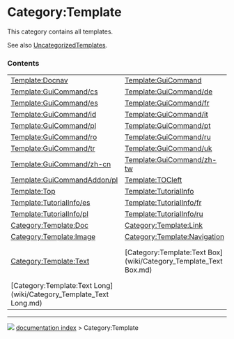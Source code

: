 # Category:Template
This category contains all templates.

See also [UncategorizedTemplates](Special_UncategorizedTemplates.md).

### Contents

|     |     |     |
| --- | --- | --- |
| [Template:Docnav](wiki/Template_Docnav.md) | [Template:GuiCommand](wiki/Template_GuiCommand.md) | [Template:GuiCommand/bg](wiki/Template_GuiCommand/bg.md) |
| [Template:GuiCommand/cs](wiki/Template_GuiCommand/cs.md) | [Template:GuiCommand/de](wiki/Template_GuiCommand/de.md) | [Template:GuiCommand/en](wiki/Template_GuiCommand/en.md) |
| [Template:GuiCommand/es](wiki/Template_GuiCommand/es.md) | [Template:GuiCommand/fr](wiki/Template_GuiCommand/fr.md) | [Template:GuiCommand/hr](wiki/Template_GuiCommand/hr.md) |
| [Template:GuiCommand/id](wiki/Template_GuiCommand/id.md) | [Template:GuiCommand/it](wiki/Template_GuiCommand/it.md) | [Template:GuiCommand/ko](wiki/Template_GuiCommand/ko.md) |
| [Template:GuiCommand/pl](wiki/Template_GuiCommand/pl.md) | [Template:GuiCommand/pt](wiki/Template_GuiCommand/pt.md) | [Template:GuiCommand/pt-br](wiki/Template_GuiCommand/pt-br.md) |
| [Template:GuiCommand/ro](wiki/Template_GuiCommand/ro.md) | [Template:GuiCommand/ru](wiki/Template_GuiCommand/ru.md) | [Template:GuiCommand/sv](wiki/Template_GuiCommand/sv.md) |
| [Template:GuiCommand/tr](wiki/Template_GuiCommand/tr.md) | [Template:GuiCommand/uk](wiki/Template_GuiCommand/uk.md) | [Template:GuiCommand/zh](wiki/Template_GuiCommand/zh.md) |
| [Template:GuiCommand/zh-cn](wiki/Template_GuiCommand/zh-cn.md) | [Template:GuiCommand/zh-tw](wiki/Template_GuiCommand/zh-tw.md) | [Template:GuiCommandAddon](wiki/Template_GuiCommandAddon.md) |
| [Template:GuiCommandAddon/pl](wiki/Template_GuiCommandAddon/pl.md) | [Template:TOCleft](wiki/Template_TOCleft.md) | [Template:TOCright](wiki/Template_TOCright.md) |
| [Template:Top](wiki/Template_Top.md) | [Template:TutorialInfo](wiki/Template_TutorialInfo.md) | [Template:TutorialInfo/de](wiki/Template_TutorialInfo/de.md) |
| [Template:TutorialInfo/es](wiki/Template_TutorialInfo/es.md) | [Template:TutorialInfo/fr](wiki/Template_TutorialInfo/fr.md) | [Template:TutorialInfo/it](wiki/Template_TutorialInfo/it.md) |
| [Template:TutorialInfo/pl](wiki/Template_TutorialInfo/pl.md) | [Template:TutorialInfo/ru](wiki/Template_TutorialInfo/ru.md) | [Template:TutorialInfo/tr](wiki/Template_TutorialInfo/tr.md) |
| [Category:Template:Doc](wiki/Category_Template_Doc.md) | [Category:Template:Link](wiki/Category_Template_Link.md) | [Category:Template:Effect](wiki/Category_Template_Effect.md) |
| [Category:Template:Image](wiki/Category_Template_Image.md) | [Category:Template:Navigation](wiki/Category_Template_Navigation.md) | [Category:Template:Navigation/it](wiki/Category_Template_Navigation/it.md) |
| [Category:Template:Text](wiki/Category_Template_Text.md) | [Category:Template:Text Box](wiki/Category_Template_Text Box.md) | [Category:Template:Text Format](wiki/Category_Template_Text Format.md) |
| [Category:Template:Text Long](wiki/Category_Template_Text Long.md) |



---
![](images/Right_arrow.png) [documentation index](../README.md) > Category:Template
